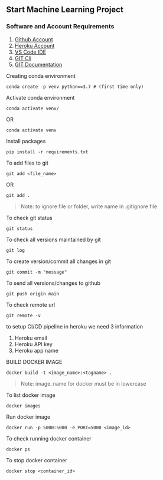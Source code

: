 ## Start Machine Learning Project

### Software and Account Requirements

1. [Github Account](https://github.com/)
2. [Heroku Account](https://id.heroku.com/login)
3. [VS Code IDE](https://code.visualstudio.com/download)
4. [GIT Cli](https://git-scm.com/downloads)
5. [GIT Documentation](https://git-scm.com/doc)


Creating conda environment
```
conda create -p venv python==3.7 # (first time only)
```

Activate conda environment
```
conda activate venv/
```
OR
```
conda activate venv
```

Install packages
```
pip install -r requirements.txt
```

To add files to git
```
git add <file_name>
```
OR
```
git add .
```

> Note: to ignore file or folder, write name in .gitignore file

To check git status
```
git status
```

To check all versions maintained by git
```
git log
```

To create version/commit all changes in git
```
git commit -m "message"
```

To send all versions/changes to github
```
git push origin main
```

To check remote url
```
git remote -v
```

to setup CI/CD pipeline in heroku we need 3 information

1. Heroku email
2. Heroku API key
3. Heroku app name


BUILD DOCKER IMAGE
```
docker build -t <image_name>:<tagname> .
```
> Note: image_name for docker must be in lowercase

To list docker image
```
docker images
```
Run docker image
```
docker run -p 5000:5000 -e PORT=5000 <image_id>
```

To check running docker container
```
docker ps
```

To stop docker container
```
docker stop <container_id>
```
